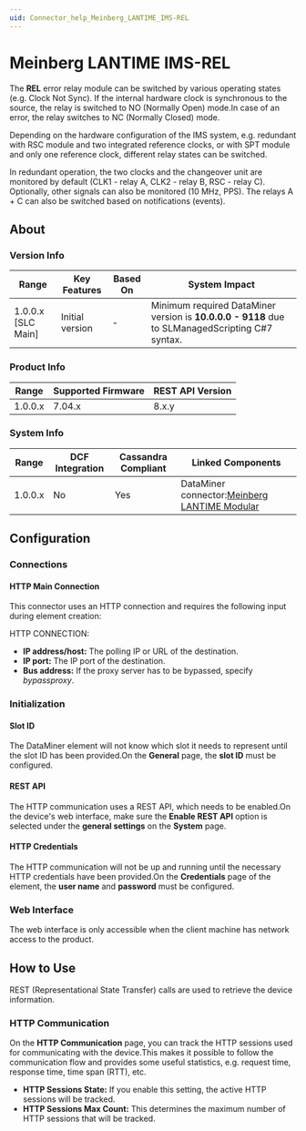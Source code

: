 ```yaml
---
uid: Connector_help_Meinberg_LANTIME_IMS-REL
---
```


# Meinberg LANTIME IMS-REL

The **REL** error relay module can be switched by various operating states (e.g. Clock Not Sync). If the internal hardware clock is synchronous to the source, the relay is switched to NO (Normally Open) mode.In case of an error, the relay switches to NC (Normally Closed) mode.

Depending on the hardware configuration of the IMS system, e.g. redundant with RSC module and two integrated reference clocks, or with SPT module and only one reference clock, different relay states can be switched.

In redundant operation, the two clocks and the changeover unit are monitored by default (CLK1 - relay A, CLK2 - relay B, RSC - relay C). Optionally, other signals can also be monitored (10 MHz, PPS). The relays A + C can also be switched based on notifications (events).

## About

### Version Info

| **Range**            | **Key Features** | **Based On** | **System Impact**                                                                               |
|----------------------|------------------|--------------|-------------------------------------------------------------------------------------------------|
| 1.0.0.x \[SLC Main\] | Initial version  | \-           | Minimum required DataMiner version is **10.0.0.0 - 9118** due to SLManagedScripting C#7 syntax. |

### Product Info

| **Range** | **Supported Firmware** | **REST API Version** |
|-----------|------------------------|----------------------|
| 1.0.0.x   | 7.04.x                 | 8.x.y                |

### System Info

| **Range** | **DCF Integration** | **Cassandra Compliant** | **Linked Components**                                                                            |
|-----------|---------------------|-------------------------|--------------------------------------------------------------------------------------------------|
| 1.0.0.x   | No                  | Yes                     | DataMiner connector:[Meinberg LANTIME Modular](xref:Connector_help_Meinberg_LANTIME_Modular) |

## Configuration

### Connections

#### HTTP Main Connection

This connector uses an HTTP connection and requires the following input during element creation:

HTTP CONNECTION:

- **IP address/host:** The polling IP or URL of the destination.
- **IP port:** The IP port of the destination.
- **Bus address:** If the proxy server has to be bypassed, specify *bypassproxy*.

### Initialization

#### Slot ID

The DataMiner element will not know which slot it needs to represent until the slot ID has been provided.On the **General** page, the **slot ID** must be configured.

#### REST API

The HTTP communication uses a REST API, which needs to be enabled.On the device's web interface, make sure the **Enable REST API** option is selected under the **general settings** on the **System** page.

#### HTTP Credentials

The HTTP communication will not be up and running until the necessary HTTP credentials have been provided.On the **Credentials** page of the element, the **user name** and **password** must be configured.

### Web Interface

The web interface is only accessible when the client machine has network access to the product.

## How to Use

REST (Representational State Transfer) calls are used to retrieve the device information.

### HTTP Communication

On the **HTTP Communication** page, you can track the HTTP sessions used for communicating with the device.This makes it possible to follow the communication flow and provides some useful statistics, e.g. request time, response time, time span (RTT), etc.

- **HTTP Sessions State:** If you enable this setting, the active HTTP sessions will be tracked.
- **HTTP Sessions Max Count:** This determines the maximum number of HTTP sessions that will be tracked.
